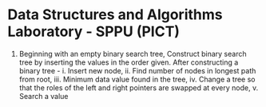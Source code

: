 
# Data Structures and Algorithms Laboratory - SPPU (PICT)

1. Beginning with an empty binary search tree, Construct binary search tree by inserting
the values in the order given. After constructing a binary tree -
i. Insert new node, ii. Find number of nodes in longest path from root, iii. Minimum data
value found in the tree, iv. Change a tree so that the roles of the left and right pointers
are swapped at every node, v. Search a value